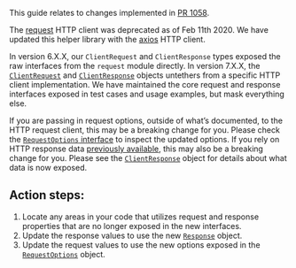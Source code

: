 This guide relates to changes implemented in  [PR 1058](https://github.com/sendgrid/sendgrid-nodejs/pull/1058).

The [request](https://github.com/request/request#deprecated) HTTP client was deprecated as of Feb 11th 2020. We have updated this helper library with the [axios](https://www.npmjs.com/package/axios) HTTP client.

In version 6.X.X, our `ClientRequest` and `ClientResponse` types exposed the raw interfaces from the `request` module directly. In version 7.X.X, the [`ClientRequest`](https://github.com/sendgrid/sendgrid-nodejs/blob/HEAD/packages/helpers/classes/request.d.ts) and [`ClientResponse`](https://github.com/sendgrid/sendgrid-nodejs/blob/HEAD/packages/helpers/classes/response.d.ts) objects untethers from a specific HTTP client implementation. We have maintained the core request and response interfaces exposed in test cases and usage examples, but mask everything else. 

If you are passing in request options, outside of what’s documented, to the HTTP request client, this may be a breaking change for you. Please check the [`RequestOptions` interface](https://github.com/sendgrid/sendgrid-nodejs/blob/HEAD/packages/helpers/classes/request.d.ts) to inspect the updated options. If you rely on HTTP response data [previously available](https://github.com/DefinitelyTyped/DefinitelyTyped/blob/HEAD/types/request/index.d.ts#L319), this may also be a breaking change for you. Please see the [`ClientResponse`](https://github.com/sendgrid/sendgrid-nodejs/blob/HEAD/packages/helpers/classes/response.d.ts) object for details about what data is now exposed.

## Action steps:

1. Locate any areas in your code that utilizes request and response properties that are no longer exposed in the new interfaces.
1. Update the response values to use the new [`Response`](https://github.com/sendgrid/sendgrid-nodejs/blob/HEAD/packages/helpers/classes/response.d.ts) object.
1. Update the request values to use the new options exposed in the [`RequestOptions`](https://github.com/sendgrid/sendgrid-nodejs/blob/HEAD/packages/helpers/classes/request.d.ts) object.
